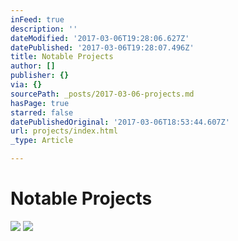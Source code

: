 ```yaml
---
inFeed: true
description: ''
dateModified: '2017-03-06T19:28:06.627Z'
datePublished: '2017-03-06T19:28:07.496Z'
title: Notable Projects
author: []
publisher: {}
via: {}
sourcePath: _posts/2017-03-06-projects.md
hasPage: true
starred: false
datePublishedOriginal: '2017-03-06T18:53:44.607Z'
url: projects/index.html
_type: Article

---
```

# Notable Projects
![](https://the-grid-user-content.s3-us-west-2.amazonaws.com/daf2d20d-7cad-44b3-8d0d-12988030565c.jpg)
![](https://the-grid-user-content.s3-us-west-2.amazonaws.com/3eeeb90d-a7e7-4b52-880c-ec84dc9c76fe.jpg)